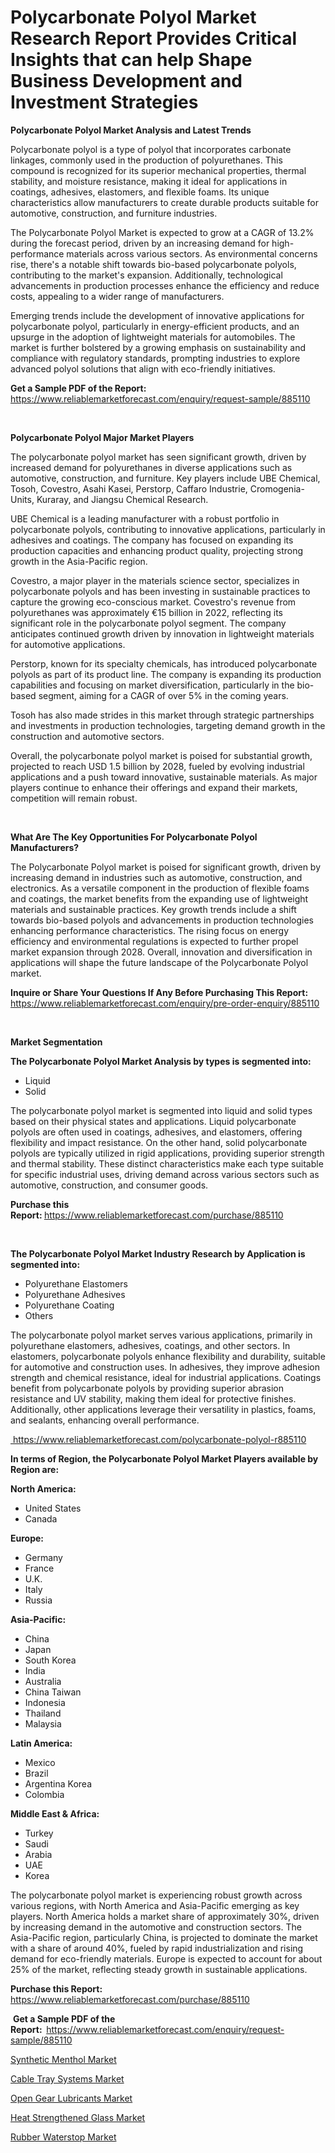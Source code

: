 <p><h1>Polycarbonate Polyol Market Research Report Provides Critical Insights that can help Shape Business Development and Investment Strategies</h1></p><p><strong>Polycarbonate Polyol Market Analysis and Latest Trends</strong></p>
<p><p>Polycarbonate polyol is a type of polyol that incorporates carbonate linkages, commonly used in the production of polyurethanes. This compound is recognized for its superior mechanical properties, thermal stability, and moisture resistance, making it ideal for applications in coatings, adhesives, elastomers, and flexible foams. Its unique characteristics allow manufacturers to create durable products suitable for automotive, construction, and furniture industries.</p><p>The Polycarbonate Polyol Market is expected to grow at a CAGR of 13.2% during the forecast period, driven by an increasing demand for high-performance materials across various sectors. As environmental concerns rise, there's a notable shift towards bio-based polycarbonate polyols, contributing to the market's expansion. Additionally, technological advancements in production processes enhance the efficiency and reduce costs, appealing to a wider range of manufacturers.</p><p>Emerging trends include the development of innovative applications for polycarbonate polyol, particularly in energy-efficient products, and an upsurge in the adoption of lightweight materials for automobiles. The market is further bolstered by a growing emphasis on sustainability and compliance with regulatory standards, prompting industries to explore advanced polyol solutions that align with eco-friendly initiatives.</p></p>
<p><strong>Get a Sample PDF of the Report:&nbsp;</strong> <a href="https://www.reliablemarketforecast.com/enquiry/request-sample/885110?utm_campaign=1842&utm_medium=2&utm_source=Github&utm_content=ia&utm_term=02042025&utm_id=polycarbonate-polyol">https://www.reliablemarketforecast.com/enquiry/request-sample/885110</a></p>
<p>&nbsp;</p>
<p><strong>Polycarbonate Polyol Major Market Players</strong></p>
<p><p>The polycarbonate polyol market has seen significant growth, driven by increased demand for polyurethanes in diverse applications such as automotive, construction, and furniture. Key players include UBE Chemical, Tosoh, Covestro, Asahi Kasei, Perstorp, Caffaro Industrie, Cromogenia-Units, Kuraray, and Jiangsu Chemical Research.</p><p>UBE Chemical is a leading manufacturer with a robust portfolio in polycarbonate polyols, contributing to innovative applications, particularly in adhesives and coatings. The company has focused on expanding its production capacities and enhancing product quality, projecting strong growth in the Asia-Pacific region.</p><p>Covestro, a major player in the materials science sector, specializes in polycarbonate polyols and has been investing in sustainable practices to capture the growing eco-conscious market. Covestro's revenue from polyurethanes was approximately €15 billion in 2022, reflecting its significant role in the polycarbonate polyol segment. The company anticipates continued growth driven by innovation in lightweight materials for automotive applications.</p><p>Perstorp, known for its specialty chemicals, has introduced polycarbonate polyols as part of its product line. The company is expanding its production capabilities and focusing on market diversification, particularly in the bio-based segment, aiming for a CAGR of over 5% in the coming years.</p><p>Tosoh has also made strides in this market through strategic partnerships and investments in production technologies, targeting demand growth in the construction and automotive sectors.</p><p>Overall, the polycarbonate polyol market is poised for substantial growth, projected to reach USD 1.5 billion by 2028, fueled by evolving industrial applications and a push toward innovative, sustainable materials. As major players continue to enhance their offerings and expand their markets, competition will remain robust.</p></p>
<p>&nbsp;</p>
<p><strong>What Are The Key Opportunities For Polycarbonate Polyol Manufacturers?</strong></p>
<p><p>The Polycarbonate Polyol market is poised for significant growth, driven by increasing demand in industries such as automotive, construction, and electronics. As a versatile component in the production of flexible foams and coatings, the market benefits from the expanding use of lightweight materials and sustainable practices. Key growth trends include a shift towards bio-based polyols and advancements in production technologies enhancing performance characteristics. The rising focus on energy efficiency and environmental regulations is expected to further propel market expansion through 2028. Overall, innovation and diversification in applications will shape the future landscape of the Polycarbonate Polyol market.</p></p>
<p><strong>Inquire or Share Your Questions If Any Before Purchasing This Report:</strong> <a href="https://www.reliablemarketforecast.com/enquiry/pre-order-enquiry/885110?utm_campaign=1842&utm_medium=2&utm_source=Github&utm_content=ia&utm_term=02042025&utm_id=polycarbonate-polyol">https://www.reliablemarketforecast.com/enquiry/pre-order-enquiry/885110</a></p>
<p>&nbsp;</p>
<p><strong>Market Segmentation</strong></p>
<p><strong>The Polycarbonate Polyol Market Analysis by types is segmented into:</strong></p>
<p><ul><li>Liquid</li><li>Solid</li></ul></p>
<p><p>The polycarbonate polyol market is segmented into liquid and solid types based on their physical states and applications. Liquid polycarbonate polyols are often used in coatings, adhesives, and elastomers, offering flexibility and impact resistance. On the other hand, solid polycarbonate polyols are typically utilized in rigid applications, providing superior strength and thermal stability. These distinct characteristics make each type suitable for specific industrial uses, driving demand across various sectors such as automotive, construction, and consumer goods.</p></p>
<p><strong>Purchase this Report:&nbsp;</strong><a href="https://www.reliablemarketforecast.com/purchase/885110?utm_campaign=1842&utm_medium=2&utm_source=Github&utm_content=ia&utm_term=02042025&utm_id=polycarbonate-polyol">https://www.reliablemarketforecast.com/purchase/885110</a></p>
<p>&nbsp;</p>
<p><strong>The Polycarbonate Polyol Market Industry Research by Application is segmented into:</strong></p>
<p><ul><li>Polyurethane Elastomers</li><li>Polyurethane Adhesives</li><li>Polyurethane Coating</li><li>Others</li></ul></p>
<p><p>The polycarbonate polyol market serves various applications, primarily in polyurethane elastomers, adhesives, coatings, and other sectors. In elastomers, polycarbonate polyols enhance flexibility and durability, suitable for automotive and construction uses. In adhesives, they improve adhesion strength and chemical resistance, ideal for industrial applications. Coatings benefit from polycarbonate polyols by providing superior abrasion resistance and UV stability, making them ideal for protective finishes. Additionally, other applications leverage their versatility in plastics, foams, and sealants, enhancing overall performance.</p></p>
<p><a href="https://www.reliablemarketforecast.com/polycarbonate-polyol-r885110?utm_campaign=1842&utm_medium=2&utm_source=Github&utm_content=ia&utm_term=02042025&utm_id=polycarbonate-polyol">&nbsp;https://www.reliablemarketforecast.com/polycarbonate-polyol-r885110</a></p>
<p><strong>In terms of Region, the Polycarbonate Polyol Market Players available by Region are:</strong></p>
<p>
    <p> <strong> North America: </strong>
        <ul>
            <li>United States</li>
            <li>Canada</li>
        </ul>
        </p> 
    <p> <strong> Europe: </strong>
        <ul>
            <li>Germany</li>
            <li>France</li>
            <li>U.K.</li>
            <li>Italy</li>
            <li>Russia</li>
        </ul>
        </p> 
    <p> <strong> Asia-Pacific: </strong>
        <ul>
            <li>China</li>
            <li>Japan</li>
            <li>South Korea</li>
            <li>India</li>
            <li>Australia</li>
            <li>China Taiwan</li>
            <li>Indonesia</li>
            <li>Thailand</li>
            <li>Malaysia</li>
        </ul>
        </p> 
    <p> <strong> Latin America: </strong>
        <ul>
            <li>Mexico</li>
            <li>Brazil</li>
            <li>Argentina Korea</li>
            <li>Colombia</li>
        </ul>
        </p> 
    <p> <strong> Middle East & Africa: </strong>
        <ul>
            <li>Turkey</li>
            <li>Saudi</li>
            <li>Arabia</li>
            <li>UAE</li>
            <li>Korea</li>
        </ul>
    </p>
    </p>
<p><p>The polycarbonate polyol market is experiencing robust growth across various regions, with North America and Asia-Pacific emerging as key players. North America holds a market share of approximately 30%, driven by increasing demand in the automotive and construction sectors. The Asia-Pacific region, particularly China, is projected to dominate the market with a share of around 40%, fueled by rapid industrialization and rising demand for eco-friendly materials. Europe is expected to account for about 25% of the market, reflecting steady growth in sustainable applications.</p></p>
<p><strong>Purchase this Report: </strong><a href="https://www.reliablemarketforecast.com/purchase/885110?utm_campaign=1842&utm_medium=2&utm_source=Github&utm_content=ia&utm_term=02042025&utm_id=polycarbonate-polyol">https://www.reliablemarketforecast.com/purchase/885110</a></p>
<p>&nbsp;<strong>Get a Sample PDF of the Report:&nbsp;&nbsp;</strong><a href="https://www.reliablemarketforecast.com/enquiry/request-sample/885110?utm_campaign=1842&utm_medium=2&utm_source=Github&utm_content=ia&utm_term=02042025&utm_id=polycarbonate-polyol">https://www.reliablemarketforecast.com/enquiry/request-sample/885110</a></p>
<p><strong></strong></p>
<p><p><a href="https://github.com/atawanyeze/Market-Research-Report-List-1/blob/main/synthetic-menthol-market.md?utm_campaign=1842&utm_medium=2&utm_source=Github&utm_content=ia&utm_term=02042025&utm_id=polycarbonate-polyol">Synthetic Menthol Market</a></p><p><a href="https://github.com/afghatakito29/Market-Research-Report-List-1/blob/main/cable-tray-systems-market.md?utm_campaign=1842&utm_medium=2&utm_source=Github&utm_content=ia&utm_term=02042025&utm_id=polycarbonate-polyol">Cable Tray Systems Market</a></p><p><a href="https://github.com/saqafidrahea/Market-Research-Report-List-1/blob/main/open-gear-lubricants-market.md?utm_campaign=1842&utm_medium=2&utm_source=Github&utm_content=ia&utm_term=02042025&utm_id=polycarbonate-polyol">Open Gear Lubricants Market</a></p><p><a href="https://github.com/eimutelufta/Market-Research-Report-List-1/blob/main/heat-strengthened-glass-market.md?utm_campaign=1842&utm_medium=2&utm_source=Github&utm_content=ia&utm_term=02042025&utm_id=polycarbonate-polyol">Heat Strengthened Glass Market</a></p><p><a href="https://github.com/onutsheinz/Market-Research-Report-List-1/blob/main/rubber-waterstop-market.md?utm_campaign=1842&utm_medium=2&utm_source=Github&utm_content=ia&utm_term=02042025&utm_id=polycarbonate-polyol">Rubber Waterstop Market</a></p></p>
